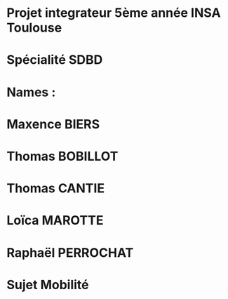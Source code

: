 # Projet integrateur 5ème année INSA Toulouse
# Spécialité SDBD
# Names :
#    Maxence BIERS
#    Thomas BOBILLOT
#    Thomas CANTIE
#    Loïca MAROTTE
#    Raphaël PERROCHAT
# Sujet Mobilité
